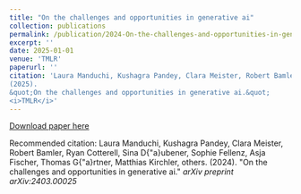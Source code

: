 ```yaml
---
title: "On the challenges and opportunities in generative ai"
collection: publications
permalink: /publication/2024-On-the-challenges-and-opportunities-in-generative-ai
excerpt: ''
date: 2025-01-01
venue: 'TMLR'
paperurl: ''
citation: 'Laura Manduchi, Kushagra Pandey, Clara Meister, Robert Bamler, Ryan Cotterell, Sina D{\"a}ubener, Sophie Fellenz, Asja Fischer, Thomas Gärtner, Matthias Kirchler,  others.
(2025).
&quot;On the challenges and opportunities in generative ai.&quot;
<i>TMLR</i>'
---
```



[Download paper here]()

Recommended citation: Laura Manduchi, Kushagra Pandey, Clara Meister, Robert Bamler, Ryan Cotterell, Sina D{\"a}ubener, Sophie Fellenz, Asja Fischer, Thomas G{\"a}rtner, Matthias Kirchler,  others.
(2024).
&quot;On the challenges and opportunities in generative ai.&quot;
<i>arXiv preprint arXiv:2403.00025</i>